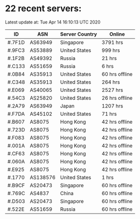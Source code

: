 # 22 recent servers:

Latest update at: Tue Apr 14 16:10:13 UTC 2020

| ID | ASN | Server Country | Online |
| -- | --- | -------------- | ------ |
| #.7F1D | AS63949 | Singapore | 3791 hrs |
| #.9FC3 | AS53889 | United States | 999 hrs |
| #.1F2B | AS49392 | Russia | 21 hrs |
| #.C133 | AS51659 | Russia | 6 hrs |
| #.0B84 | AS35913 | United States | 60 hrs offline |
| #.C348 | AS35913 | United States | 264 hrs |
| #.E069 | AS40065 | United States | 2527 hrs |
| #.54C3 | AS25820 | United States | 26 hrs offline |
| #.2A79 | AS63949 | Japan | 1207 hrs |
| #.F7DA | AS45102 | United States | 71 hrs |
| #.B607 | AS8075 | Hong Kong | 42 hrs offline |
| #.723D | AS8075 | Hong Kong | 42 hrs offline |
| #.F083 | AS8075 | Hong Kong | 42 hrs offline |
| #.001A | AS8075 | Hong Kong | 42 hrs offline |
| #.CF63 | AS8075 | Hong Kong | 42 hrs offline |
| #.060A | AS8075 | Hong Kong | 42 hrs offline |
| #.E925 | AS8075 | Hong Kong | 42 hrs offline |
| #.1770 | AS138576 | United States | 1 hrs |
| #.B9CF | AS20473 | Singapore | 60 hrs offline |
| #.769C | AS4837 | China | 60 hrs offline |
| #.D503 | AS20473 | Singapore | 60 hrs offline |
| #.522E | AS51659 | Russia | 60 hrs offline |

